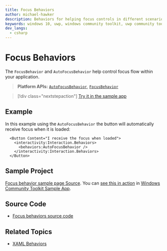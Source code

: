 ```yaml
---
title: Focus Behaviors
author: michael-hawker
description: Behaviors for helping focus controls in different scenarios.
keywords: windows 10, uwp, windows community toolkit, uwp community toolkit, uwp toolkit, textbox, behaviors, interactivity, focus, auto focus
dev_langs:
  - csharp
---
```


# Focus Behaviors

The `FocusBehavior` and `AutoFocusBehavior` help control focus flow within your application.

> **Platform APIs:** [`AutoFocusBehavior`](/dotnet/api/microsoft.toolkit.uwp.ui.behaviors.autofocusbehavior), [`FocusBehavior`](/dotnet/api/microsoft.toolkit.uwp.ui.behaviors.focusbehavior)

> [!div class="nextstepaction"]
> [Try it in the sample app](uwpct://Helpers?sample=AutoFocusBehavior)

## Example

In this example using the `AutoFocusBehavior` the button will automatically receive focus when it is loaded:

```xaml
  <Button Content="I receive the focus when loaded">
    <interactivity:Interaction.Behaviors>
      <behaviors:AutoFocusBehavior />
    </interactivity:Interaction.Behaviors>
  </Button>
```

## Sample Project

[Focus behavior sample page Source](https://github.com/windows-toolkit/WindowsCommunityToolkit/tree/rel/7.1.0/Microsoft.Toolkit.Uwp.SampleApp/SamplePages/FocusBehavior). You can [see this in action](uwpct://Helpers?sample=FocusBehavior) in [Windows Community Toolkit Sample App](https://aka.ms/windowstoolkitapp).

## Source Code

- [Focus behaviors source code](https://github.com/windows-toolkit/WindowsCommunityToolkit/blob/rel/7.1.0/Microsoft.Toolkit.Uwp.UI.Behaviors/Focus)

## Related Topics

- [XAML Behaviors](https://github.com/microsoft/XamlBehaviors/wiki)
